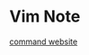 # Vim Note

[command website](https://www.designbombs.com/mastering-vim-commands-the-ultimate-list/)
